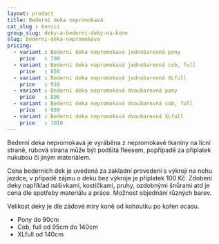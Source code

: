 ```yaml
---
layout: product
title: Bederní deka nepromokavá
cat_slug : konici
group_slug: deky-a-bederni-deky-na-kone
slug: bederni-deka-nepromokava
pricing:
  - variant : Bederní deka nepromokavá jednobarevná pony
    price   : 790
  - variant : Bederní deka nepromokavá jednobarevná cob, full
    price   : 850
  - variant : Bederní deka nepromokavá jednobarevná XLfull
    price   : 910
  - variant : Bederní deka nepromokavá dvoubarevná pony
    price   : 890
  - variant : Bederní deka nepromokavá dvoubarevná cob, full
    price   : 950
  - variant : Bederní deka nepromokavá dvoubarevná XLfull
    price   : 1010
---
```


Bederní deka nepromokavá je vyráběna z nepromokavé tkaniny na lícní straně, rubová strana může být podšitá fleesem, popřípadě za příplatek nukubou či jiným materiálem.

Cena bederních dek je uvedená za zakladní provedení s výkrojí na nohu jezdce, v případě zájmu o deku bez výkroje je příplatek 100&nbsp;Kč. 
Zdobení deky například nášivkami, kostičkami, pruhy, ozdobnými šnůrami atd je cena dle spotřeby materiálu a práce.
Možnost objednání různých barev.

Velikost deky je dle zádové míry koně od kohoutku po kořen ocasu.

 - Pony do 90cm
 - Cob, full od 95cm do 140cm
 - XLfull od 140cm

